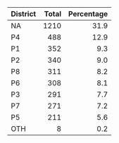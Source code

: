 |District | Total| Percentage|
|:--------|-----:|----------:|
|NA       |  1210|       31.9|
|P4       |   488|       12.9|
|P1       |   352|        9.3|
|P2       |   340|        9.0|
|P8       |   311|        8.2|
|P6       |   308|        8.1|
|P3       |   291|        7.7|
|P7       |   271|        7.2|
|P5       |   211|        5.6|
|OTH      |     8|        0.2|
